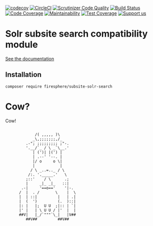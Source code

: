 [![codecov](https://codecov.io/gh/Firesphere/silverstripe-subsite-solr-search/branch/master/graph/badge.svg)](https://codecov.io/gh/Firesphere/silverstripe-subsite-solr-search)
[![CircleCI](https://circleci.com/gh/Firesphere/silverstripe-subsite-solr-search/tree/master.svg?style=svg)](https://circleci.com/gh/Firesphere/silverstripe-subsite-solr-search/tree/master)
[![Scrutinizer Code Quality](https://scrutinizer-ci.com/g/Firesphere/silverstripe-subsite-solr-search/badges/quality-score.png?b=master)](https://scrutinizer-ci.com/g/Firesphere/silverstripe-subsite-solr-search/?branch=master)
[![Build Status](https://scrutinizer-ci.com/g/Firesphere/silverstripe-subsite-solr-search/badges/build.png?b=master)](https://scrutinizer-ci.com/g/Firesphere/silverstripe-subsite-solr-search/build-status/master)
[![Code Coverage](https://scrutinizer-ci.com/g/Firesphere/silverstripe-subsite-solr-search/badges/coverage.png?b=master)](https://scrutinizer-ci.com/g/Firesphere/silverstripe-subsite-solr-search/?branch=master)
[![Maintainability](https://api.codeclimate.com/v1/badges/347f69eaa3082ba6f227/maintainability)](https://codeclimate.com/github/Firesphere/silverstripe-subsite-solr-search/maintainability)
[![Test Coverage](https://api.codeclimate.com/v1/badges/347f69eaa3082ba6f227/test_coverage)](https://codeclimate.com/github/Firesphere/silverstripe-subsite-solr-search/test_coverage)
[![Support us](https://enjoy.gitstore.app/repositories/badge-Firesphere/silverstripe-solr-search.svg)](https://enjoy.gitstore.app/repositories/Firesphere/silverstripe-solr-search)

# Solr subsite search compatibility module

[See the documentation](https://firesphere.github.io/solr-docs/11-Submodules/02-Subsites.html)

## Installation

`composer require firesphere/subsite-solr-search`

# Cow?

Cow!

```

             /( ,,,,, )\
            _\,;;;;;;;,/_
         .-"; ;;;;;;;;; ;"-.
         '.__/`_ / \ _`\__.'
            | (')| |(') |
            | .--' '--. |
            |/ o     o \|
            |           |
           / \ _..=.._ / \
          /:. '._____.'   \
         ;::'    / \      .;
         |     _|_ _|_   ::|
       .-|     '==o=='    '|-.
      /  |  . /       \    |  \
      |  | ::|         |   | .|
      |  (  ')         (.  )::|
      |: |   |;  U U  ;|:: | `|
      |' |   | \ U U / |'  |  |
      ##V|   |_/`"""`\_|   |V##
         ##V##         ##V##
```

